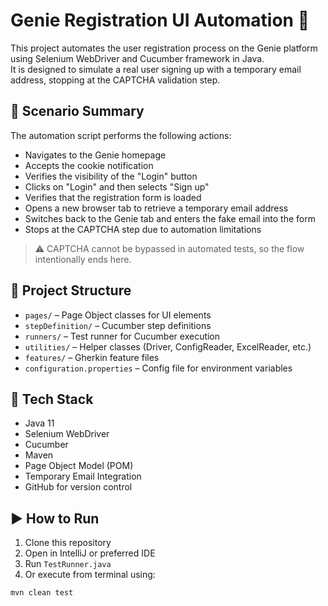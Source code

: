 # Genie Registration UI Automation 🚀

This project automates the user registration process on the Genie platform using Selenium WebDriver and Cucumber framework in Java.  
It is designed to simulate a real user signing up with a temporary email address, stopping at the CAPTCHA validation step.

## 🧪 Scenario Summary

The automation script performs the following actions:

- Navigates to the Genie homepage
- Accepts the cookie notification
- Verifies the visibility of the "Login" button
- Clicks on "Login" and then selects "Sign up"
- Verifies that the registration form is loaded
- Opens a new browser tab to retrieve a temporary email address
- Switches back to the Genie tab and enters the fake email into the form
- Stops at the CAPTCHA step due to automation limitations

> ⚠️ CAPTCHA cannot be bypassed in automated tests, so the flow intentionally ends here.

## 📂 Project Structure

- `pages/` – Page Object classes for UI elements
- `stepDefinition/` – Cucumber step definitions
- `runners/` – Test runner for Cucumber execution
- `utilities/` – Helper classes (Driver, ConfigReader, ExcelReader, etc.)
- `features/` – Gherkin feature files
- `configuration.properties` – Config file for environment variables

## 🧰 Tech Stack

- Java 11  
- Selenium WebDriver  
- Cucumber  
- Maven  
- Page Object Model (POM)  
- Temporary Email Integration  
- GitHub for version control

## ▶️ How to Run

1. Clone this repository  
2. Open in IntelliJ or preferred IDE  
3. Run `TestRunner.java`  
4. Or execute from terminal using:

```bash
mvn clean test
